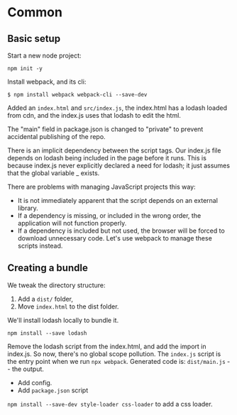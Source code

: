 # Common

## Basic setup

Start a new node project:

`npm init -y`

Install webpack, and its cli:

`$ npm install webpack webpack-cli --save-dev`

Added an `index.html` and `src/index.js`, the index.html has a lodash loaded from cdn, and the index.js uses that lodash to edit the html.

The "main" field in package.json is changed to "private" to prevent accidental publishing of the repo.

There is an implicit dependency between the script tags.
Our index.js file depends on lodash being included in the page before it runs. This is because index.js never explicitly declared a need for lodash; it just assumes that the global variable _ exists.

There are problems with managing JavaScript projects this way:

- It is not immediately apparent that the script depends on an external library.
- If a dependency is missing, or included in the wrong order, the application will not function properly.
- If a dependency is included but not used, the browser will be forced to download unnecessary code.
Let's use webpack to manage these scripts instead.

## Creating a bundle

We tweak the directory structure:

1. Add a `dist/` folder,
2. Move `index.html` to the dist folder.

We'll install lodash locally to bundle it.

`npm install --save lodash`

Remove the lodash script from the index.html, and add the import in index.js. So now, there's no global scope pollution. The `index.js` script is the entry point when we run `npx webpack`. Generated code is: `dist/main.js` -- the output.

- Add config.
- Add `package.json` script

`npm install --save-dev style-loader css-loader` to add a css loader.
